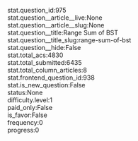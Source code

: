 stat.question_id:975  
stat.question__article__live:None  
stat.question__article__slug:None  
stat.question__title:Range Sum of BST  
stat.question__title_slug:range-sum-of-bst  
stat.question__hide:False  
stat.total_acs:4830  
stat.total_submitted:6435  
stat.total_column_articles:8  
stat.frontend_question_id:938  
stat.is_new_question:False  
status:None  
difficulty.level:1  
paid_only:False  
is_favor:False  
frequency:0  
progress:0  

